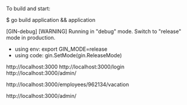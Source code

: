 

To build and start:

$ go build application && application

[GIN-debug] [WARNING] Running in "debug" mode. Switch to "release" mode in production.
 - using env:	export GIN_MODE=release
 - using code:	gin.SetMode(gin.ReleaseMode)

http://localhost:3000
http://localhost:3000/login
http://localhost:3000/admin/

http://localhost:3000/employees/962134/vacation

http://localhost:3000/admin/
